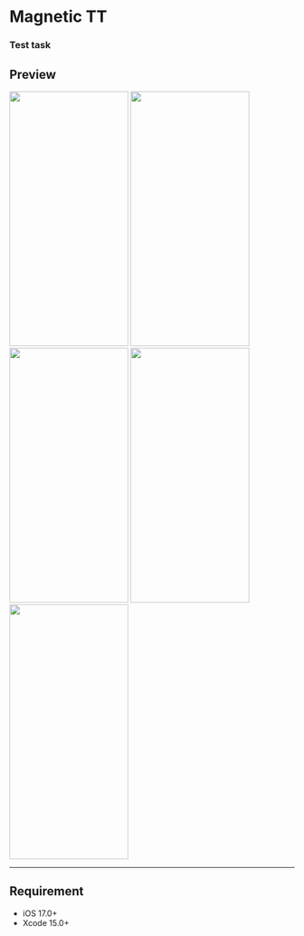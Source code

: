 # Magnetic TT



### Test task

## Preview

<img src="https://github.com/VahDar/TestAppMagnetic/assets/118889967/467cc53f-54fc-4bd0-a104-bc95a56e058a" width="210" height="450">
<img src="https://github.com/VahDar/TestAppMagnetic/assets/118889967/4fecd994-a18e-4e93-bdc1-7d8144e5e3f3" width="210" height="450">
<img src="https://github.com/VahDar/TestAppMagnetic/assets/118889967/45fe9b4c-2fb3-4bcf-8c59-e82632446223" width="210" height="450">
<img src="https://github.com/VahDar/TestAppMagnetic/assets/118889967/66fa8104-f563-46df-bd9a-9736f549795d" width="210" height="450">
<img src="https://github.com/VahDar/TestAppMagnetic/assets/118889967/329bcf45-07e4-411f-aff5-1462ade9cbdd2" width="210" height="450">

---


## Requirement

- iOS 17.0+
- Xcode 15.0+
